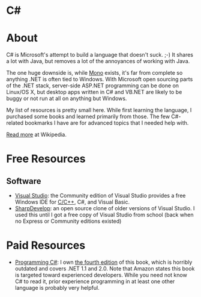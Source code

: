 # C\#

# About

C# is Microsoft's attempt to build a language that doesn't suck. ;-) It shares a lot with Java, but removes a lot of the annoyances of working with Java.

The one huge downside is, while [Mono](http://www.mono-project.com) exists, it's far from complete so anything .NET is often tied to Windows. With Microsoft open sourcing parts of the .NET stack, server-side ASP.NET programming can be done on Linux/OS X, but desktop apps written in C# and VB.NET are likely to be buggy or not run at all on anything but Windows.

My list of resources is pretty small here. While first learning the language, I purchased some books and learned primarily from those. The few C#-related bookmarks I have are for advanced topics that I needed help with.

[Read more](https://en.wikipedia.org/wiki/C_Sharp_(programming_language)) at Wikipedia.

# Free Resources

## Software

+ [Visual Studio](http://www.visualstudio.com): the Community edition of Visual Studio provides a free Windows IDE for [C/C++](https://github.com/rnelson/learnsomethingnew/blob/master/programming_languages/cpp.md), C#, and Visual Basic.
+ [SharpDevelop](http://www.icsharpcode.net/OpenSource/SD/Default.aspx): an open source clone of older versions of Visual Studio. I used this until I got a free copy of Visual Studio from school (back when no Express or Community editions existed)

# Paid Resources

+ [Programming C#](http://www.amazon.com/Programming-5-0-Building-Applications-Framework/dp/1449320414/ref=dp_ob_title_bk): I own [the fourth edition](http://www.amazon.com/Programming-Building-Applications-Jesse-Liberty/dp/0596006993) of this book, which is horribly outdated and covers .NET 1.1 and 2.0. Note that Amazon states this book is targeted toward experienced developers. While you need not know C# to read it, prior experience programming in at least one other language is probably very helpful.

